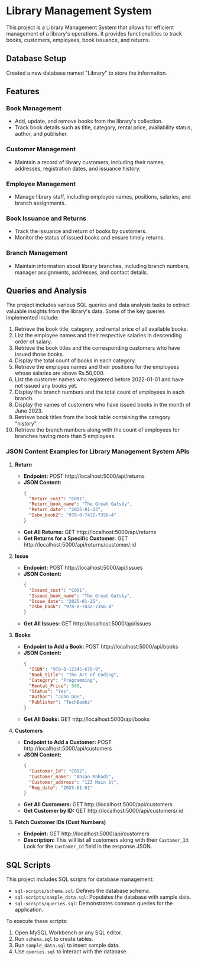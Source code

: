 # Library Management System

This project is a Library Management System that allows for efficient management of a library's operations. It provides functionalities to track books, customers, employees, book issuance, and returns.

## Database Setup

Created a new database named "Library" to store the information.

## Features

### Book Management
- Add, update, and remove books from the library's collection.
- Track book details such as title, category, rental price, availability status, author, and publisher.

### Customer Management
- Maintain a record of library customers, including their names, addresses, registration dates, and issuance history.

### Employee Management
- Manage library staff, including employee names, positions, salaries, and branch assignments.

### Book Issuance and Returns
- Track the issuance and return of books by customers.
- Monitor the status of issued books and ensure timely returns.

### Branch Management
- Maintain information about library branches, including branch numbers, manager assignments, addresses, and contact details.

## Queries and Analysis

The project includes various SQL queries and data analysis tasks to extract valuable insights from the library's data. Some of the key queries implemented include:

1. Retrieve the book title, category, and rental price of all available books.
2. List the employee names and their respective salaries in descending order of salary.
3. Retrieve the book titles and the corresponding customers who have issued those books.
4. Display the total count of books in each category.
5. Retrieve the employee names and their positions for the employees whose salaries are above Rs.50,000.
6. List the customer names who registered before 2022-01-01 and have not issued any books yet.
7. Display the branch numbers and the total count of employees in each branch.
8. Display the names of customers who have issued books in the month of June 2023.
9. Retrieve book titles from the book table containing the category "history".
10. Retrieve the branch numbers along with the count of employees for branches having more than 5 employees.


### JSON Content Examples for Library Management System APIs

1. **Return**
   - **Endpoint:**
     POST http://localhost:5000/api/returns
   - **JSON Content:**
     ```json
     {
       "Return_cust": "C001",
       "Return_book_name": "The Great Gatsby",
       "Return_date": "2025-01-23",
       "Isbn_book2": "978-0-7432-7356-4"
     }
     ```
   - **Get All Returns:**
     GET http://localhost:5000/api/returns
   - **Get Returns for a Specific Customer:**
     GET http://localhost:5000/api/returns/customer/:id

2. **Issue**
   - **Endpoint:**
     POST http://localhost:5000/api/issues
   - **JSON Content:**
     ```json
     {
       "Issued_cust": "C001",
       "Issued_book_name": "The Great Gatsby",
       "Issue_date": "2025-01-25",
       "Isbn_book": "978-0-7432-7356-4"
     }
     ```
   - **Get All Issues:**
     GET http://localhost:5000/api/issues

3. **Books**
   - **Endpoint to Add a Book:**
     POST http://localhost:5000/api/books
   - **JSON Content:**
     ```json
     {
       "ISBN": "978-0-12345-678-9",
       "Book_title": "The Art of Coding",
       "Category": "Programming",
       "Rental_Price": 500,
       "Status": "Yes",
       "Author": "John Doe",
       "Publisher": "TechBooks"
     }
     ```
   - **Get All Books:**
     GET http://localhost:5000/api/books

4. **Customers**
   - **Endpoint to Add a Customer:**
     POST http://localhost:5000/api/customers
   - **JSON Content:**
     ```json
     {
       "Customer_Id": "C002",
       "Customer_name": "Ahsan Mahadi",
       "Customer_address": "123 Main St",
       "Reg_date": "2025-01-01"
     }
     ```
   - **Get All Customers:**
     GET http://localhost:5000/api/customers
   - **Get Customer by ID:**
     GET http://localhost:5000/api/customers/:id

5. **Fetch Customer IDs (Cust Numbers)**
   - **Endpoint:**
     GET http://localhost:5000/api/customers
   - **Description:**
     This will list all customers along with their `Customer_Id`. Look for the `Customer_Id` field in the response JSON.

## SQL Scripts
This project includes SQL scripts for database management:
- `sql-scripts/schema.sql`: Defines the database schema.
- `sql-scripts/sample_data.sql`: Populates the database with sample data.
- `sql-scripts/queries.sql`: Demonstrates common queries for the application.

To execute these scripts:
1. Open MySQL Workbench or any SQL editor.
2. Run `schema.sql` to create tables.
3. Run `sample_data.sql` to insert sample data.
4. Use `queries.sql` to interact with the database.
